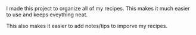 I made this project to organize all of my recipes. This makes it much easier to use and keeps eveything neat.

This also makes it easier to add notes/tips to imporve my recipes.